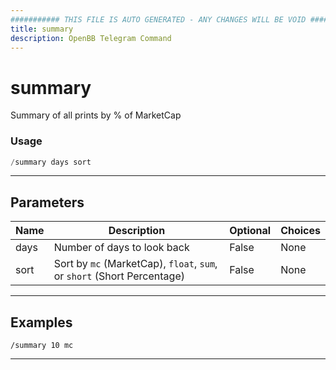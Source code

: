 ```yaml
---
########### THIS FILE IS AUTO GENERATED - ANY CHANGES WILL BE VOID ###########
title: summary
description: OpenBB Telegram Command
---
```


# summary

Summary of all prints by % of MarketCap

### Usage

```python wordwrap
/summary days sort
```

---

## Parameters

| Name | Description | Optional | Choices |
| ---- | ----------- | -------- | ------- |
| days | Number of days to look back | False | None |
| sort | Sort by `mc` (MarketCap), `float`, `sum`, or `short` (Short Percentage) | False | None |


---

## Examples

```
/summary 10 mc
```

---
